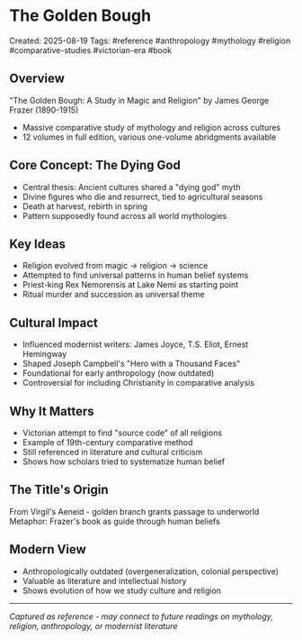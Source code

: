 # The Golden Bough
Created: 2025-08-19
Tags: #reference #anthropology #mythology #religion #comparative-studies #victorian-era #book

## Overview
"The Golden Bough: A Study in Magic and Religion" by James George Frazer (1890-1915)
- Massive comparative study of mythology and religion across cultures
- 12 volumes in full edition, various one-volume abridgments available

## Core Concept: The Dying God
- Central thesis: Ancient cultures shared a "dying god" myth
- Divine figures who die and resurrect, tied to agricultural seasons
- Death at harvest, rebirth in spring
- Pattern supposedly found across all world mythologies

## Key Ideas
- Religion evolved from magic → religion → science
- Attempted to find universal patterns in human belief systems
- Priest-king Rex Nemorensis at Lake Nemi as starting point
- Ritual murder and succession as universal theme

## Cultural Impact
- Influenced modernist writers: James Joyce, T.S. Eliot, Ernest Hemingway
- Shaped Joseph Campbell's "Hero with a Thousand Faces"
- Foundational for early anthropology (now outdated)
- Controversial for including Christianity in comparative analysis

## Why It Matters
- Victorian attempt to find "source code" of all religions
- Example of 19th-century comparative method
- Still referenced in literature and cultural criticism
- Shows how scholars tried to systematize human belief

## The Title's Origin
From Virgil's Aeneid - golden branch grants passage to underworld
Metaphor: Frazer's book as guide through human beliefs

## Modern View
- Anthropologically outdated (overgeneralization, colonial perspective)
- Valuable as literature and intellectual history
- Shows evolution of how we study culture and religion

---
*Captured as reference - may connect to future readings on mythology, religion, anthropology, or modernist literature*